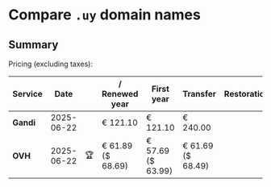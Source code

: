 # Compare `.uy` domain names

## Summary

Pricing (excluding taxes):

| Service | Date |  | / Renewed year | First year | Transfer | Restoration |
|--|--|--|--|--|--|--|
| **Gandi** | 2025-06-22 |  | € 121.10 | € 121.10 | € 240.00 |  |
| **OVH** | 2025-06-22 | 🏆 | € 61.89<br>($ 68.69) | € 57.69<br>($ 63.99) | € 61.69<br>($ 68.49) |  |
